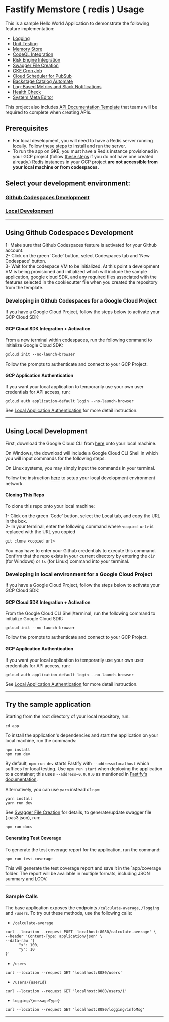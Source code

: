 # Fastify Memstore ( redis ) Usage

This is a sample Hello World Application to demonstrate the following feature implementation:
- [Logging](docs/logging-nodejs.md)
- [Unit Testing](docs/unit-tests-nodejs.md)
- [Memory Store](docs/memstoreRedis.md)
- [CodeQL Integration](docs/codeql.md)
- [Risk Engine Integration](docs/risk-engine.md)
- [Swagger File Creation](docs/swagger-creation.md)
- [GKE Cron Job](docs/gke-cron-job.md)
- [Cloud Scheduler for PubSub](docs/cloud-scheduler.md)  
- [Backstage Catalog Automate](docs/backstage-automate.md)
- [Log-Based Metrics and Slack Notifications](docs/log-metrics.md)
- [Health Check](docs/healthcheck.md)
- [System Meta Editor](.systemDiagram/sme-json.md)

This project also includes [API Documentation Template](API-Documentation_v1.0.md) that teams will be required to complete when creating APIs.

## Prerequisites

- For local development, you will need to have a Redis server running locally. Follow [these steps](docs/memstoreRedis.md#running-redis-server-for-local-development) to install
and run the server.
- To run the app on GKE, you must have a Redis instance provisioned in your GCP project (follow [these steps](docs/memstoreRedis.md#provisioning-a-redis-instance-on-gcp) if you do not have one created already.) Redis instances in your GCP project **are not accessible from your local machine or from codespaces.**

## Select your development environment:

### [Github Codespaces Development](#using-github-codespaces-development)
### [Local Development](#using-local-development)

___
## **Using Github Codespaces Development**

1- Make sure that Github Codespaces feature is activated for your Github account.  
2- Click on the green 'Code' button, select Codespaces tab and 'New Codespace' button.  
3- Wait for the codespace VM to be initialized. At this point a development VM is being provisioned and initialized which will include the sample application, google cloud SDK, and any required files associated with the features selected in the cookiecutter file when you created the repository from the template.

### Developing in Github Codespaces for a Google Cloud Project
If you have a Google Cloud Project, follow the steps below to activate your GCP Cloud SDK:

#### **GCP Cloud SDK Integration + Activation**
From a new terminal within codespaces, run the following command to initialize Google Cloud SDK:

    gcloud init --no-launch-browser

Follow the prompts to authenticate and connect to your GCP Project.

#### **GCP Application Authentication**
If you want your local application to temporarily use your own user credentials for API access, run:

    gcloud auth application-default login --no-launch-browser

See [Local Application Authentication](https://cloud.google.com/sdk/gcloud/reference/auth/application-default/login) for more detail instruction.

___

## **Using Local Development**
First, download the Google Cloud CLI from [here](https://cloud.google.com/sdk/docs/install) onto your local machine.

On Windows, the download will include a Google Cloud CLI Shell in which you will input commands for the following steps.

On Linux systems, you may simply input the commands in your terminal.

Follow the instruction [here](https://simplify.telus.com/docs/developer-docs/docs/guides/setting-up-your-local-development-environment-2Lo7y4qy7DezIYk1ltfykF.md) to setup your local development environment network.

#### **Cloning This Repo**
To clone this repo onto your local machine:

1- Click on the green 'Code' button, select the Local tab, and copy the URL in the box.   
2- In your terminal, enter the following command where `<copied url>` is replaced with the URL you copied

    git clone <copied url>

You may have to enter your Github credentials to execute this command. Confirm that the repo exists in your current
directory by entering the `dir` (for Windows) or `ls` (for Linux) command into your terminal.


### Developing in local environment for a Google Cloud Project
If you have a Google Cloud Project, follow the steps below to activate your GCP Cloud SDK:

#### **GCP Cloud SDK Integration + Activation**
From the Google Cloud CLI Shell/terminal, run the following command to initialize Google Cloud SDK:

    gcloud init --no-launch-browser

Follow the prompts to authenticate and connect to your GCP Project.

#### **GCP Application Authentication**
If you want your local application to temporarily use your own user credentials for API access, run:

    gcloud auth application-default login --no-launch-browser

See [Local Application Authentication](https://cloud.google.com/sdk/gcloud/reference/auth/application-default/login) for more detail instruction.

___

## **Try the sample application**

Starting from the root directory of your local repository, run:
```
cd app
```

To install the application's dependencies and start the application on your local machine, run the commands:
```
npm install
npm run dev
```
By default, `npm run dev` starts Fastify with `--address=localhost` which suffices for local testing. Use `npm run start` when deploying the application to a container; this uses
`--address=0.0.0.0` as mentioned in [Fastify's documentation](https://fastify.dev/docs/latest/Reference/Server#server-methods).

Alternatively, you can use `yarn` instead of `npm`:
```
yarn install
yarn run dev
```

See [Swagger File Creation](docs/swagger-creation.md) for details, to generate/update swagger file (.oas3.json), run:

    npm run docs

#### **Generating Test Coverage**

To generate the test coverage report for the application, run the command:
```
npm run test-coverage
```

This will generate the test coverage report and save it in the `app/coverage folder. The report will be available in multiple formats, including JSON summary and LCOV.

___

### Sample Calls

The base application exposes the endpoints `/calculate-average`, `/logging` and  `/users`. To try out these methods, use the following calls:

- `/calculate-average`
```
curl --location --request POST 'localhost:8080/calculate-average' \
--header 'Content-Type: application/json' \
--data-raw '{
      "x": 100,
      "y": 10
}'
```
- `/users`
```
curl --location --request GET 'localhost:8080/users' 
```

- `/users/{userId}`
```
curl --location --request GET 'localhost:8080/users/1' 
```

- `logging/{messageType}`
```
curl --location --request GET 'localhost:8080/logging/infoMsg' 
```

___